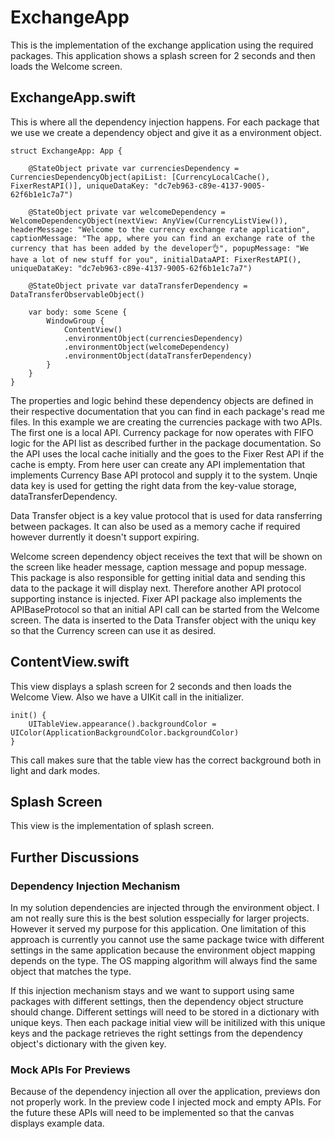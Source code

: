 
# ExchangeApp

This is the implementation of the exchange application using the required packages. This application shows a splash screen for 2 seconds and then loads the Welcome screen.

## ExchangeApp.swift

This is where all the dependency injection happens. For each package that we use we create a dependency object and give it as a environment object.

    struct ExchangeApp: App {
    
        @StateObject private var currenciesDependency = CurrenciesDependencyObject(apiList: [CurrencyLocalCache(), FixerRestAPI()], uniqueDataKey: "dc7eb963-c89e-4137-9005-62f6b1e1c7a7")
    
        @StateObject private var welcomeDependency = WelcomeDependencyObject(nextView: AnyView(CurrencyListView()), headerMessage: "Welcome to the currency exchange rate application", captionMessage: "The app, where you can find an exchange rate of the currency that has been added by the developer👌", popupMessage: "We have a lot of new stuff for you", initialDataAPI: FixerRestAPI(), uniqueDataKey: "dc7eb963-c89e-4137-9005-62f6b1e1c7a7")
    
        @StateObject private var dataTransferDependency = DataTransferObservableObject()
    
        var body: some Scene {
            WindowGroup {
                ContentView()
                .environmentObject(currenciesDependency)
                .environmentObject(welcomeDependency)
                .environmentObject(dataTransferDependency)
            }
        }
    }

The properties and logic behind these dependency objects are defined in their respective documentation that you can find in each package's read me files. In this example we are creating the currencies package with two APIs. The first one is a local API. Currency package for now operates with FIFO logic for the API list as described further in the package documentation. So the API uses the local cache initially and the goes to the Fixer Rest API if the cache is empty. From here user can create any API implementation that implements Currency Base API protocol and supply it to the system. Unqie data key is used for getting the right data from the key-value storage, dataTransferDependency.

Data Transfer object is a key value protocol that is used for data ransferring between packages. It can also be used as a memory cache if required however durrently it doesn't support expiring.

Welcome screen dependency object receives the text that will be shown on the screen like header message, caption message and popup message. This package is also responsible for getting initial data and sending this data to the package it will display next. Therefore another API protocol supporting instance is injected. Fixer API package also implements the APIBaseProtocol so that an initial API call can be started from the Welcome screen. The data is inserted to the Data Transfer object with the uniqu key so that the Currency screen can use it as desired.

## ContentView.swift

This view displays a splash screen for 2 seconds and then loads the Welcome View. Also we have a UIKit call in the initializer. 

    init() {
        UITableView.appearance().backgroundColor = UIColor(ApplicationBackgroundColor.backgroundColor)
    }
    
This call makes sure that the table view has the correct background both in light and dark modes.

## Splash Screen

This view is the implementation of splash screen.

## Further Discussions

### Dependency Injection Mechanism

In my solution dependencies are injected through the environment object. I am not really sure this is the best solution esspecially for larger projects. However it served my purpose for this application. One limitation of this approach is currently you cannot use the same package twice with different settings in the same application because the environment object mapping depends on the type. The OS mapping algorithm will always find the same object that matches the type. 

If this injection mechanism stays and we want to support using same packages with different settings, then the dependency object structure should change. Different settings will need to be stored in a dictionary with unique keys. Then each package initial view will be initilized with this unique keys and the package retrieves the right settings from the dependency object's dictionary with the given key.

### Mock APIs For Previews
Because of the dependency injection all over the application, previews don not properly work. In the preview code I injected mock and empty APIs. For the future these APIs will need to be implemented so that the canvas displays example data.
